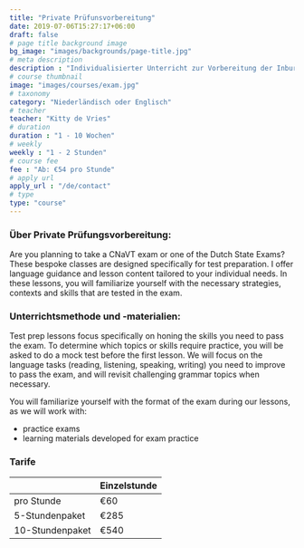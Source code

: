 ```yaml
---
title: "Private Prüfunsvorbereitung"
date: 2019-07-06T15:27:17+06:00
draft: false
# page title background image
bg_image: "images/backgrounds/page-title.jpg"
# meta description
description : "Individualisierter Unterricht zur Vorbereitung der Inburgering-, NT2 oder CNaVT Prüfung."
# course thumbnail
image: "images/courses/exam.jpg"
# taxonomy
category: "Niederländisch oder Englisch"
# teacher
teacher: "Kitty de Vries"
# duration
duration : "1 - 10 Wochen"
# weekly
weekly : "1 - 2 Stunden"
# course fee
fee : "Ab: €54 pro Stunde"
# apply url
apply_url : "/de/contact"
# type
type: "course"
---
```



### Über Private Prüfungsvorbereitung:
Are you planning to take a CNaVT exam or one of the Dutch State Exams? These bespoke classes are designed specifically for test preparation. I offer language guidance and lesson content tailored to your individual needs. In these lessons, you will familiarize yourself with the necessary strategies, contexts and skills that are tested in the exam.

### Unterrichtsmethode und -materialien:
Test prep lessons focus specifically on honing the skills you need to pass the exam. To determine which topics or skills require practice, you will be asked to do a mock test before the first lesson. We will focus on the language tasks (reading, listening, speaking, writing) you need to improve to pass the exam, and will revisit challenging grammar topics when necessary. 

You will familiarize yourself with the format of the exam during our lessons, as we will work with:
- practice exams 
- learning materials developed for exam practice

</p>

### Tarife

| |Einzelstunde|
|---|---|
|  pro Stunde | €60 | 
|  5-Stundenpaket | €285 |
|  10-Stundenpaket | €540 |
